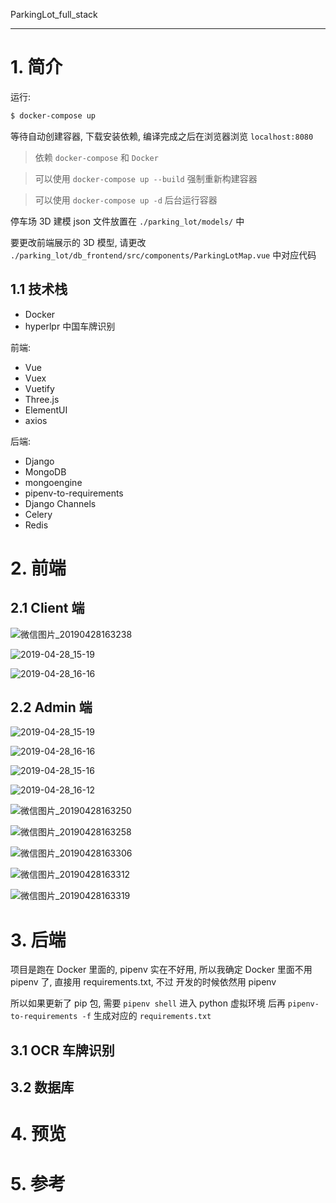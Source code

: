 ParkingLot_full_stack

---

# 1. 简介

运行:

```bash
$ docker-compose up
```

等待自动创建容器, 下载安装依赖, 编译完成之后在浏览器浏览 `localhost:8080`

> 依赖 `docker-compose` 和 `Docker`

> 可以使用 `docker-compose up --build` 强制重新构建容器

> 可以使用 `docker-compose up -d` 后台运行容器

停车场 3D 建模 json 文件放置在 `./parking_lot/models/` 中  

要更改前端展示的 3D 模型, 请更改 `./parking_lot/db_frontend/src/components/ParkingLotMap.vue` 中对应代码 

## 1.1 技术栈

* Docker
* hyperlpr 中国车牌识别

前端:

* Vue
* Vuex
* Vuetify
* Three.js
* ElementUI
* axios

后端:

* Django
* MongoDB
* mongoengine
* pipenv-to-requirements
* Django Channels
* Celery
* Redis

# 2. 前端

## 2.1 Client 端

![微信图片_20190428163238](assets/微信图片_20190428163238.png)

![2019-04-28_15-19](assets/2019-04-28_15-19.png)

![2019-04-28_16-16](assets/2019-04-28_16-16.png)

## 2.2 Admin 端

![2019-04-28_15-19](assets/2019-04-28_15-19-1556440618522.png)

![2019-04-28_16-16](assets/2019-04-28_16-16-1556440618522.png)

![2019-04-28_15-16](assets/2019-04-28_15-16-1556440601333.png)

![2019-04-28_16-12](assets/2019-04-28_16-12-1556440601333.png)

![微信图片_20190428163250](assets/微信图片_20190428163250-1556440601333.png)

![微信图片_20190428163258](assets/微信图片_20190428163258-1556440601334.png)

![微信图片_20190428163306](assets/微信图片_20190428163306-1556440601335.png)

![微信图片_20190428163312](assets/微信图片_20190428163312-1556440601335.png)

![微信图片_20190428163319](assets/微信图片_20190428163319-1556440601336.png)

# 3. 后端

项目是跑在 Docker 里面的, pipenv 实在不好用, 所以我确定
Docker 里面不用 pipenv 了, 直接用 requirements.txt, 不过
开发的时候依然用 pipenv

所以如果更新了 pip 包, 需要 `pipenv shell` 进入 python 虚拟环境
后再 `pipenv-to-requirements -f` 生成对应的 `requirements.txt`

## 3.1 OCR 车牌识别

## 3.2 数据库

# 4. 预览

# 5. 参考
